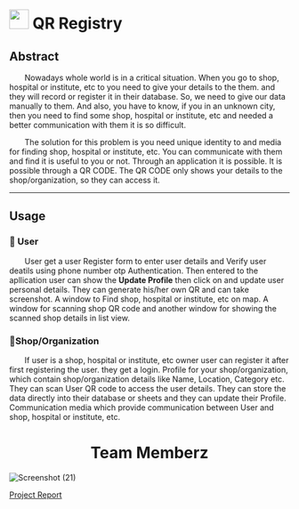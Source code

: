 # <img src="https://user-images.githubusercontent.com/79051664/131239629-b8f09e35-cfaf-4a41-ac46-30f20970980f.png" width="35" height="35"> QR Registry

## Abstract
&nbsp;&nbsp;&nbsp;&nbsp;&nbsp;&nbsp; Nowadays whole world is in a critical situation. When you go to shop, hospital or institute, etc to you need to give your details to the them. and they will record or register it in their database. So, we need to give our data manually to them. And also, you have to know, if you in an unknown city, then you need to find some shop, hospital or institute, etc and needed a better communication with them it is so difficult.


&nbsp;&nbsp;&nbsp;&nbsp;&nbsp;&nbsp; The solution for this problem is you need unique identity to and media for finding shop, hospital or institute, etc. You can communicate with them and find it is useful to you or not. Through an application it is possible. It is possible through a QR CODE. The QR CODE only shows your details to the shop/organization, so they can access it.

---

## Usage
### 🤵 User 
&nbsp;&nbsp;&nbsp;&nbsp;&nbsp;&nbsp; User get a user Register form to enter user details and Verify user deatils using phone number otp Authentication. Then entered to the apllication user can show the **Update Profile**  then click on and update user personal details. They can generate his/her own QR and can take screenshot. A window to Find shop, hospital or institute, etc on map. A window for scanning shop QR code and another window for showing the scanned shop details in list view.

### 🏪Shop/Organization
&nbsp;&nbsp;&nbsp;&nbsp;&nbsp;&nbsp; If user is a shop, hospital or institute, etc owner user can register it after first registering the user. they get a login. Profile for your shop/organization, which contain shop/organization details like Name, Location, Category etc. They can scan User QR code to access the user details. They can store the data directly into their database or sheets and they can update their Profile. Communication media which provide communication between User and shop, hospital or institute, etc.


<h1 align="center">
  Team Memberz
</h1>




![Screenshot (21)](https://user-images.githubusercontent.com/79051664/131239869-a5863681-54b3-4bea-8512-d350ecb9df61.png)



<a href="" align="center">Project Report</a>


